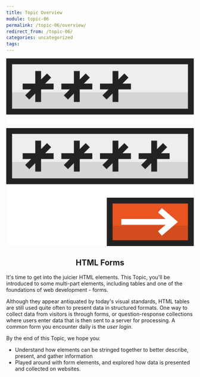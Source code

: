 ```yaml
---
title: Topic Overview
module: topic-06
permalink: /topic-06/overview/
redirect_from: /topic-06/
categories: uncategorized
tags:
---
```


<div class="section-title">
  <img src="../img/assignment-06.svg" alt="" title="Assignment 6: Forms" />
  <h2 style="text-align: center;">HTML Forms</h2>
</div>


It's time to get into the juicier HTML elements. This Topic, you'll be introduced to some multi-part elements, including tables and one of the foundations of web development - forms.

Although they appear antiquated by today's visual standards, HTML tables are still used quite often to present data in structured formats. One way to collect data from visitors is through forms, or question-response collections where users enter data that is then sent to a server for processing. A common form you encounter daily is the _user login_.


By the end of this Topic, we hope you:
<ul class="pros-and-cons">
  <li class="icon-pro">Understand how elements can be stringed together to better describe, present, and gather information</li>
  <li class="icon-pro">Played around with form elements, and explored how data is presented and collected on websites.</li>
</ul>
